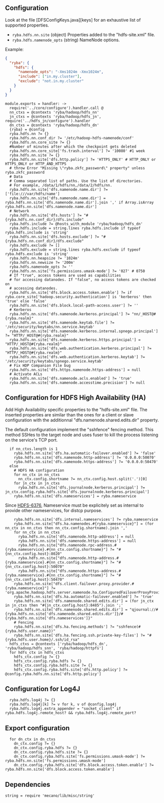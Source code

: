 
## Configuration

Look at the file [DFSConfigKeys.java][keys] for an exhaustive list of supported
properties.

*   `ryba.hdfs.nn.site` (object)
    Properties added to the "hdfs-site.xml" file.
*   `ryba.hdfs.namenode_opts` (string)
    NameNode options.

Example:

```json
{
  "ryba": {
    "hdfs": {
      "namenode_opts": "-Xms1024m -Xmx1024m",
      "include": ["in.my.cluster"],
      "exclude": "not.in.my.cluster"
    }
  }
}
```

    module.exports = handler: ->
      require('../core/configure').handler.call @
      nn_ctxs = @contexts 'ryba/hadoop/hdfs_nn'
      jn_ctxs = @contexts 'ryba/hadoop/hdfs_jn', require('../hdfs_jn/configure').handler
      dn_ctxs = @contexts 'ryba/hadoop/hdfs_dn'
      {ryba} = @config
      ryba.hdfs.nn ?= {}
      ryba.hdfs.nn.conf_dir ?= '/etc/hadoop-hdfs-namenode/conf'
      ryba.hdfs.nn.core_site ?= {}
      #Number of minutes after which the checkpoint gets deleted
      ryba.hdfs.nn.core_site['fs.trash.interval'] ?= '10080' #1 week
      ryba.hdfs.nn.site ?= {}
      ryba.hdfs.nn.site['dfs.http.policy'] ?= 'HTTPS_ONLY' # HTTP_ONLY or HTTPS_ONLY or HTTP_AND_HTTPS
      # throw Error "Missing \"ryba.zkfc_password\" property" unless ryba.zkfc_password
      # Data
      # Comma separated list of paths. Use the list of directories.
      # For example, /data/1/hdfs/nn,/data/2/hdfs/nn.
      ryba.hdfs.nn.site['dfs.namenode.name.dir'] ?= ['file:///var/hdfs/name']
      ryba.hdfs.nn.site['dfs.namenode.name.dir'] = ryba.hdfs.nn.site['dfs.namenode.name.dir'].join ',' if Array.isArray ryba.hdfs.nn.site['dfs.namenode.name.dir']
      # Network
      ryba.hdfs.nn.site['dfs.hosts'] ?= "#{ryba.hdfs.nn.conf_dir}/dfs.include"
      ryba.hdfs.include ?= @hosts_with_module 'ryba/hadoop/hdfs_dn'
      ryba.hdfs.include = string.lines ryba.hdfs.include if typeof ryba.hdfs.include is 'string'
      ryba.hdfs.nn.site['dfs.hosts.exclude'] ?= "#{ryba.hdfs.nn.conf_dir}/dfs.exclude"
      ryba.hdfs.exclude ?= []
      ryba.hdfs.exclude = string.lines ryba.hdfs.exclude if typeof ryba.hdfs.exclude is 'string'
      ryba.hdfs.nn.heapsize ?= '1024m'
      ryba.hdfs.nn.newsize ?= '200m'
      ryba.hdfs.namenode_opts ?= ''
      ryba.hdfs.nn.site['fs.permissions.umask-mode'] ?= '027' # 0750
      # If "true", access tokens are used as capabilities
      # for accessing datanodes. If "false", no access tokens are checked on
      # accessing datanodes.
      ryba.hdfs.nn.site['dfs.block.access.token.enable'] ?= if ryba.core_site['hadoop.security.authentication'] is 'kerberos' then 'true' else 'false'
      ryba.hdfs.nn.site['dfs.block.local-path-access.user'] ?= ''
      # Kerberos
      ryba.hdfs.nn.site['dfs.namenode.kerberos.principal'] ?= "nn/_HOST@#{ryba.realm}"
      ryba.hdfs.nn.site['dfs.namenode.keytab.file'] ?= '/etc/security/keytabs/nn.service.keytab'
      ryba.hdfs.nn.site['dfs.namenode.kerberos.internal.spnego.principal'] ?= "HTTP/_HOST@#{ryba.realm}"
      ryba.hdfs.nn.site['dfs.namenode.kerberos.https.principal'] = "HTTP/_HOST@#{ryba.realm}"
      ryba.hdfs.nn.site['dfs.web.authentication.kerberos.principal'] ?= "HTTP/_HOST@#{ryba.realm}"
      ryba.hdfs.nn.site['dfs.web.authentication.kerberos.keytab'] ?= '/etc/security/keytabs/spnego.service.keytab'
      # Fix HDP Companion File bug
      ryba.hdfs.nn.site['dfs.https.namenode.https-address'] = null
      # Activate ACLs
      ryba.hdfs.nn.site['dfs.namenode.acls.enabled'] ?= 'true'
      ryba.hdfs.nn.site['dfs.namenode.accesstime.precision'] ?= null

## Configuration for HDFS High Availability (HA)

Add High Availability specific properties to the "hdfs-site.xml" file. The
inserted properties are similar than the ones for a client or slave
configuration with the additionnal "dfs.namenode.shared.edits.dir" property.

The default configuration implement the "sshfence" fencing method. This method
SSHes to the target node and uses fuser to kill the process listening on the
service's TCP port.

      if nn_ctxs.length is 1
        ryba.hdfs.nn.site['dfs.ha.automatic-failover.enabled'] ?= 'false'
        ryba.hdfs.nn.site['dfs.namenode.http-address'] ?= '0.0.0.0:50070'
        ryba.hdfs.nn.site['dfs.namenode.https-address'] ?= '0.0.0.0:50470'
      else
        # HDFS HA configuration
        for nn_ctx in nn_ctxs
          nn_ctx.config.shortname ?= nn_ctx.config.host.split('.')[0]
        for jn_ctx in jn_ctxs
          ryba.hdfs.nn.site['dfs.journalnode.kerberos.principal'] ?= jn_ctx.config.ryba.hdfs.site['dfs.journalnode.kerberos.principal']
        ryba.hdfs.nn.site['dfs.nameservices'] = ryba.nameservice

Since [HDFS-6376](https://issues.apache.org/jira/browse/HDFS-6376), 
Nameservice must be explicitely set as internal to provide other nameservices, 
for distcp purpose.

        ryba.hdfs.nn.site['dfs.internal.nameservices'] ?= ryba.nameservice
        ryba.hdfs.nn.site["dfs.ha.namenodes.#{ryba.nameservice}"] = (for nn_ctx in nn_ctxs then nn_ctx.config.shortname).join ','
        for nn_ctx in nn_ctxs
          ryba.hdfs.nn.site['dfs.namenode.http-address'] = null
          ryba.hdfs.nn.site['dfs.namenode.https-address'] = null
          ryba.hdfs.nn.site["dfs.namenode.rpc-address.#{ryba.nameservice}.#{nn_ctx.config.shortname}"] ?= "#{nn_ctx.config.host}:8020"
          ryba.hdfs.nn.site["dfs.namenode.http-address.#{ryba.nameservice}.#{nn_ctx.config.shortname}"] ?= "#{nn_ctx.config.host}:50070"
          ryba.hdfs.nn.site["dfs.namenode.https-address.#{ryba.nameservice}.#{nn_ctx.config.shortname}"] ?= "#{nn_ctx.config.host}:50470"
        ryba.hdfs.nn.site["dfs.client.failover.proxy.provider.#{ryba.nameservice}"] ?= 'org.apache.hadoop.hdfs.server.namenode.ha.ConfiguredFailoverProxyProvider'
        ryba.hdfs.nn.site['dfs.ha.automatic-failover.enabled'] ?= 'true'
        ryba.hdfs.nn.site['dfs.namenode.shared.edits.dir'] = (for jn_ctx in jn_ctxs then "#{jn_ctx.config.host}:8485").join ';'
        ryba.hdfs.nn.site['dfs.namenode.shared.edits.dir'] = "qjournal://#{ryba.hdfs.nn.site['dfs.namenode.shared.edits.dir']}/#{ryba.hdfs.nn.site['dfs.nameservices']}"
        # Fencing
        ryba.hdfs.nn.site['dfs.ha.fencing.methods'] ?= "sshfence(#{ryba.hdfs.user.name})"
        ryba.hdfs.nn.site['dfs.ha.fencing.ssh.private-key-files'] ?= "#{ryba.hdfs.user.home}/.ssh/id_rsa"
      hdfs_ctxs = @contexts ['ryba/hadoop/hdfs_dn', 'ryba/hadoop/hdfs_snn', 'ryba/hadoop/httpfs']
      for hdfs_ctx in hdfs_ctxs
        hdfs_ctx.config ?= {}
        hdfs_ctx.config.ryba.hdfs ?= {}
        hdfs_ctx.config.ryba.hdfs.site ?= {}
        hdfs_ctx.config.ryba.hdfs.site['dfs.http.policy'] ?= @config.ryba.hdfs.nn.site['dfs.http.policy']

## Configuration for Log4J

      ryba.hdfs.log4j ?= {}
      ryba.hdfs.log4j[k] ?= v for k, v of @config.log4j
      ryba.hdfs.log4j.extra_appender = "socket_client" if ryba.hdfs.log4j.remote_host? && ryba.hdfs.log4j.remote_port?

## Export configuration

      for dn_ctx in dn_ctxs
        dn_ctx.config ?= {}
        dn_ctx.config.ryba.hdfs ?= {}
        dn_ctx.config.ryba.hdfs.site ?= {}
        dn_ctx.config.ryba.hdfs.site['fs.permissions.umask-mode'] ?= ryba.hdfs.nn.site['fs.permissions.umask-mode']
        dn_ctx.config.ryba.hdfs.site['dfs.block.access.token.enable'] ?= ryba.hdfs.nn.site['dfs.block.access.token.enable']

## Dependencies

    string = require 'mecano/lib/misc/string'
